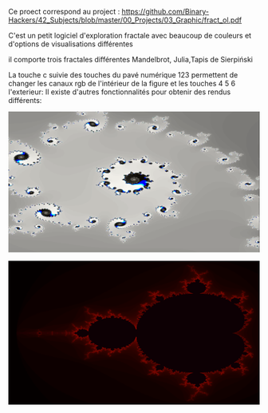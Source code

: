 

Ce proect correspond au project : https://github.com/Binary-Hackers/42_Subjects/blob/master/00_Projects/03_Graphic/fract_ol.pdf



C'est un petit logiciel d'exploration fractale avec beaucoup  de couleurs et d'options de visualisations différentes 

il comporte trois fractales différentes Mandelbrot, Julia,Tapis de Sierpiński



La touche c suivie des touches du pavé numérique 123 permettent de changer les canaux rgb de l'intérieur de la figure et les touches  4 5 6 l'exterieur:  Il existe d'autres fonctionnalités pour obtenir des rendus différents: 



![](/img/img1.png?raw=true "Title")

![](/img/img2.png?raw=true "Title")
